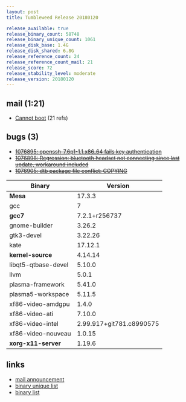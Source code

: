```yaml
---
layout: post
title: Tumbleweed Release 20180120

release_available: true
release_binary_count: 58748
release_binary_unique_count: 1061
release_disk_base: 1.4G
release_disk_shared: 6.8G
release_reference_count: 24
release_reference_count_mail: 21
release_score: 72
release_stability_level: moderate
release_version: 20180120
---
```


## mail (1:21)

- [Cannot boot](https://lists.opensuse.org/opensuse-factory/2018-01/msg00449.html) (21 refs)

## bugs (3)

<!--more-->

- ~~[1076895: openssh-7.6p1-1.1.x86_64  fails key authentication](https://bugzilla.opensuse.org/show_bug.cgi?id=1076895)~~
- ~~[1076898: Regression: bluetooth headset not connecting since last update, workaround included](https://bugzilla.opensuse.org/show_bug.cgi?id=1076898)~~
- ~~[1076905: dtb package file conflict: COPYING](https://bugzilla.opensuse.org/show_bug.cgi?id=1076905)~~

Binary | Version
--- | ---
**Mesa** | 17.3.3
gcc | 7
**gcc7** | 7.2.1+r256737
gnome-builder | 3.26.2
gtk3-devel | 3.22.26
kate | 17.12.1
**kernel-source** | 4.14.14
libqt5-qtbase-devel | 5.10.0
llvm | 5.0.1
plasma-framework | 5.41.0
plasma5-workspace | 5.11.5
xf86-video-amdgpu | 1.4.0
xf86-video-ati | 7.10.0
xf86-video-intel | 2.99.917+git781.c8990575
xf86-video-nouveau | 1.0.15
**xorg-x11-server** | 1.19.6

## links

- [mail announcement](https://lists.opensuse.org/opensuse-factory/2018-01/msg00429.html)
- [binary unique list](http://download.tumbleweed.boombatower.com/20180120/rpm.unique.list)
- [binary list](http://download.tumbleweed.boombatower.com/20180120/rpm.list)

